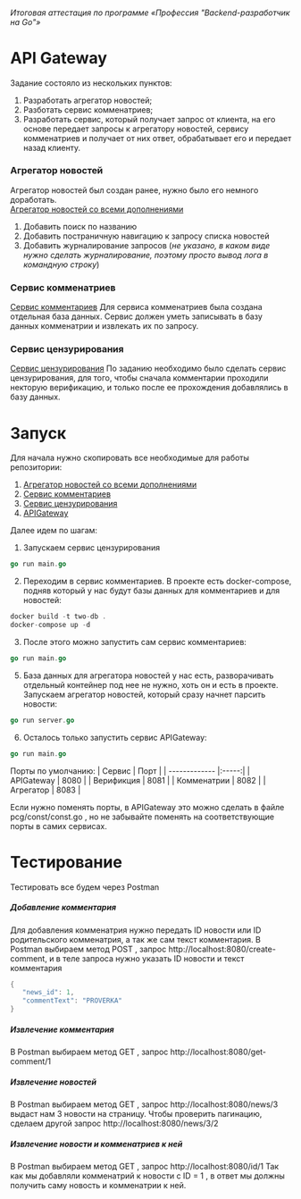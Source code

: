 ###### Итоговая аттестация по программе «Профессия "Backend-разработчик на Go"»
# API Gateway 

Задание состояло из нескольких пунктов:
1. Разработать агрегатор новостей;
2. Разботать сервис комменатриев;
3. Разработать сервис, который получает запрос от клиента, на его основе передает запросы к агрегатору новостей, сервису комменатриев и получает от них ответ, обрабатывает его и передает назад клиенту.

### Агрегатор новостей
Агрегатор новостей был создан ранее, нужно было его немного доработать.  
[Агрегатор новостей со всеми дополнениями](https://github.com/DoktorGhost/finalNews)
1. Добавить поиск по названию
2. Добавить постраничную навигацию к запросу списка новостей
3. Добавить журналирование запросов (*не указано, в каком виде нужно сделать журналирование, поэтому просто вывод лога в командную строку*)

### Сервис комменатриев
[Сервис комментариев](https://github.com/DoktorGhost/comments)
Для сервиса комменатриев была создана отдельная база данных.
Сервис должен уметь записывать в базу данных комменатрии и извлекать их по запросу.

### Сервис цензурирования
[Сервис цензурирования](https://github.com/DoktorGhost/verification)
По заданию необходимо было сделать сервис цензурирования, для того, чтобы сначала комментарии проходили некторую верификацию, и только после ее прохождения добавлялись в базу данных.

# Запуск
Для начала нужно скопировать все необходимые для работы репозитории:
1. [Агрегатор новостей со всеми дополнениями](https://github.com/DoktorGhost/finalNews)
2. [Сервис комментариев](https://github.com/DoktorGhost/comments)
3. [Сервис цензурирования](https://github.com/DoktorGhost/verification)
4. [APIGateway](https://github.com/DoktorGhost/api_gateway)

Далее идем по шагам:
1) Запускаем сервис цензурирования
```go
go run main.go
```
2) Переходим в сервис комментариев. В проекте есть docker-compose, подняв который у нас будут базы данных для комментариев и для новостей:
```go
docker build -t two-db .
docker-compose up -d
```
3) После этого можно запустить сам сервис комментариев:
 ```go
go run main.go
```
5) База данных для агрегатора новостей у нас есть, разворачивать отдельный контейнер под нее не нужно, хоть он и есть в проекте. Запускаем агрегатор новостей, который сразу начнет парсить новости:
 ```go
go run server.go
```
6) Осталось только запустить сервис APIGateway:
 ```go
go run main.go
```  

Порты по умолчанию:
| Сервис        | Порт  |
| ------------- |:-----:|
| APIGateway    | 8080  |
| Верификция    | 8081  |
| Комменатрии   | 8082  |
| Агрегатор     | 8083  |

Если нужно поменять порты, в APIGateway это можно сделать в файле pcg/const/const.go , но не забывайте поменять на соответствующие порты в самих сервисах.

# Тестирование

Тестировать все будем через Postman
##### Добавление комментария
Для добавления комменатрия нужно передать ID новости или ID родительского комменатрия, а так же сам текст комментария.
В Postman выбираем метод POST , запрос http://localhost:8080/create-comment, и в теле запроса нужно указать ID новости и текст комментария
 ```go
{   
    "news_id": 1,
    "commentText": "PROVERKA"
}
```
##### Извлечение комментария
В Postman выбираем метод GET , запрос http://localhost:8080/get-comment/1

##### Извлечение новостей
В Postman выбираем метод GET , запрос http://localhost:8080/news/3 выдаст нам 3 новости на страницу.
Чтобы проверить пагинацию, сделаем другой запрос http://localhost:8080/news/3/2

##### Извлечение новости и комменатриев к ней
В Postman выбираем метод GET , запрос http://localhost:8080/id/1
Так как мы добавляли комменатрий к новости с ID = 1 , в ответ мы должны получить саму новость и комменатрии к ней.
